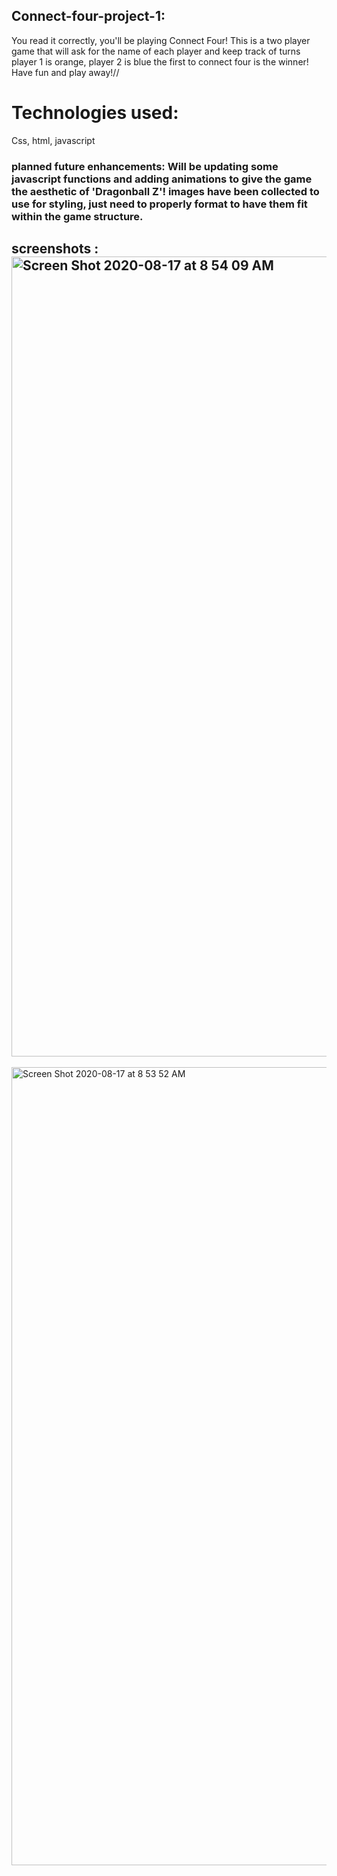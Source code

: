 

## Connect-four-project-1:
You read it correctly, you'll be playing Connect Four!
This is a two player game that will ask for the name of each player and keep track of turns
player 1 is orange, player 2 is blue
the first to connect four is the winner! Have fun and play away!//

# Technologies used:
Css, html, javascript

### planned future enhancements: Will be updating some javascript functions and adding animations to give the game the aesthetic of 'Dragonball Z'! images have been collected to use for styling, just need to properly format to have them fit within the game structure.

## screenshots : <img width="1280" alt="Screen Shot 2020-08-17 at 8 54 09 AM" src="https://user-images.githubusercontent.com/68159937/90405371-414d6300-e069-11ea-90f4-c835cf003ea5.png">
<img width="1277" alt="Screen Shot 2020-08-17 at 8 53 52 AM" src="https://user-images.githubusercontent.com/68159937/90405518-7c4f9680-e069-11ea-89a6-0b653521d5d4.png">




